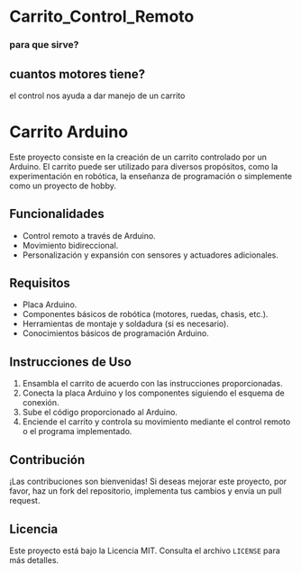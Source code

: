 # Carrito_Control_Remoto

### para que sirve?

## cuantos motores tiene?

el control nos ayuda a dar manejo
de un carrito 

# Carrito Arduino

Este proyecto consiste en la creación de un carrito controlado por un Arduino. El carrito puede ser utilizado para diversos propósitos, como la experimentación en robótica, la enseñanza de programación o simplemente como un proyecto de hobby.

## Funcionalidades

- Control remoto a través de Arduino.
- Movimiento bidireccional.
- Personalización y expansión con sensores y actuadores adicionales.

## Requisitos

- Placa Arduino.
- Componentes básicos de robótica (motores, ruedas, chasis, etc.).
- Herramientas de montaje y soldadura (si es necesario).
- Conocimientos básicos de programación Arduino.

## Instrucciones de Uso

1. Ensambla el carrito de acuerdo con las instrucciones proporcionadas.
2. Conecta la placa Arduino y los componentes siguiendo el esquema de conexión.
3. Sube el código proporcionado al Arduino.
4. Enciende el carrito y controla su movimiento mediante el control remoto o el programa implementado.

## Contribución

¡Las contribuciones son bienvenidas! Si deseas mejorar este proyecto, por favor, haz un fork del repositorio, implementa tus cambios y envía un pull request.

## Licencia

Este proyecto está bajo la Licencia MIT. Consulta el archivo `LICENSE` para más detalles.